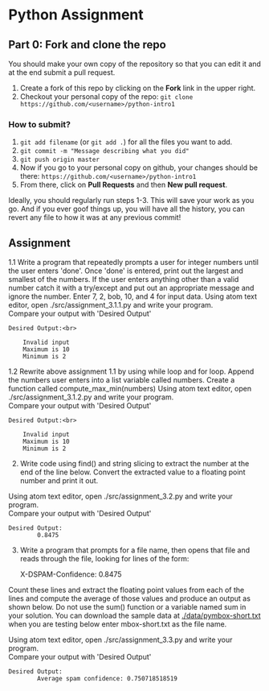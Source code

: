 # Python Assignment


## Part 0: Fork and clone the repo

You should make your own copy of the repository so that you can edit it and at the end submit a pull request.

1. Create a fork of this repo by clicking on the **Fork** link in the upper right.
2. Checkout your personal copy of the repo: `git clone https://github.com/<username>/python-intro1`

### How to submit?
1. `git add filename` (or `git add .`) for all the files you want to add.
2. `git commit -m "Message describing what you did"`
3. `git push origin master`
4. Now if you go to your personal copy on github, your changes should be there: `https://github.com/<username>/python-intro1`
5. From there, click on **Pull Requests** and then **New pull request**.

Ideally, you should regularly run steps 1-3. This will save your work as you go. And if you ever goof things up, you will have all the history, you can revert any file to how it was at any previous commit!

## Assignment 
1.1 Write a program that repeatedly prompts a user for integer numbers until the user enters 'done'. Once 'done' is entered, print out the largest and smallest of the numbers. If the user enters anything other than a valid number catch it with a try/except and put out an appropriate message and ignore the number. Enter 7, 2, bob, 10, and 4 for input data.
Using atom text editor, open ./src/assignment_3.1.1.py and write your program.
<br>Compare your output with 'Desired Output'

    Desired Output:<br> 
    
        Invalid input
        Maximum is 10
        Minimum is 2

1.2 Rewrite above assignment 1.1 by using while loop and for loop. Append the numbers user enters into a list variable called numbers. Create a function called compute_max_min(numbers)</b>
Using atom text editor, open ./src/assignment_3.1.2.py and write your program.
<br>Compare your output with 'Desired Output'

    Desired Output:<br> 
    
        Invalid input
        Maximum is 10
        Minimum is 2


2. Write code using find() and string slicing to extract the number at the end of the line below. Convert the extracted value to a floating point number and print it out.

Using atom text editor, open ./src/assignment_3.2.py and write your program.
<br>Compare your output with 'Desired Output'
 

    Desired Output: 
            0.8475


3. Write a program that prompts for a file name, then opens that file and reads through the file, looking for lines of the form:

    X-DSPAM-Confidence:    0.8475

Count these lines and extract the floating point values from each of the lines and compute the average of those values and produce an output as shown below. Do not use the sum() function or a variable named sum in your solution.
You can download the sample data at [./data/pymbox-short.txt](https://github.com/alexseong/dsy_python_intro_3/blob/master/data/mbox-short.txt) when you are testing below enter mbox-short.txt as the file name.

Using atom text editor, open ./src/assignment_3.3.py and write your program.
<br>Compare your output with 'Desired Output'

    Desired Output: 
            Average spam confidence: 0.750718518519

